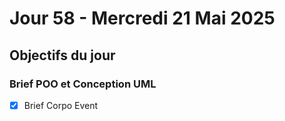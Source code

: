 # Jour 58 - Mercredi 21 Mai 2025

## Objectifs du jour

### Brief POO et Conception UML

- [x] Brief Corpo Event

